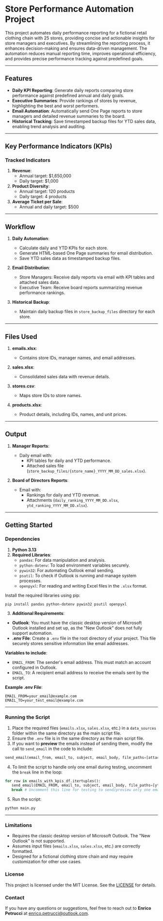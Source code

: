 # Store Performance Automation Project
This project automates daily performance reporting for a fictional retail clothing chain with 25 stores, providing concise and actionable insights for store managers and executives. By streamlining the reporting process, it enhances decision-making and ensures data-driven management. The automation reduces manual reporting time, improves operational efficiency, and provides precise performance tracking against predefined goals.

---

## Features

- **Daily KPI Reporting**: Generate daily reports comparing store performance against predefined annual and daily goals.
- **Executive Summaries**: Provide rankings of stores by revenue, highlighting the best and worst performers.
- **Email Automation**: Automatically send One Page reports to store managers and detailed revenue summaries to the board.
- **Historical Tracking**: Save timestamped backup files for YTD sales data, enabling trend analysis and auditing.

---

## Key Performance Indicators (KPIs)

### Tracked Indicators
1. **Revenue**:
   - Annual target: $1,650,000
   - Daily target: $1,000
2. **Product Diversity**:
   - Annual target: 120 products
   - Daily target: 4 products
3. **Average Ticket per Sale**:
   - Annual and daily target: $500

---

## Workflow

1. **Daily Automation**:
   - Calculate daily and YTD KPIs for each store.
   - Generate HTML-based One Page summaries for email distribution.
   - Save YTD sales data as timestamped backup files.
   
2. **Email Distribution**:
   - Store Managers: Receive daily reports via email with KPI tables and attached sales data.
   - Executive Team: Receive board reports summarizing revenue performance rankings.

3. **Historical Backup**:
   - Maintain daily backup files in `store_backup_files` directory for each store.

---

## Files Used

1. **emails.xlsx**:
   - Contains store IDs, manager names, and email addresses.

2. **sales.xlsx**:
   - Consolidated sales data with revenue details.

3. **stores.csv**:
   - Maps store IDs to store names.

4. **products.xlsx**:
   - Product details, including IDs, names, and unit prices.

---

## Output

1. **Manager Reports**:
   - Daily email with:
     - KPI tables for daily and YTD performance.
     - Attached sales file (`store_backup_files/{store_name}_YYYY_MM_DD_sales.xlsx`).

2. **Board of Directors Reports**:
   - Email with:
     - Rankings for daily and YTD revenue.
     - Attachments (`daily_ranking_YYYY_MM_DD.xlsx`, `ytd_ranking_YYYY_MM_DD.xlsx`).

---

## Getting Started

### Dependencies
1. **Python 3.13**
2. **Required Libraries**:
   - `pandas`: For data manipulation and analysis.
   - `python-dotenv`: To load environment variables securely.
   - `pywin32`: For automating Outlook email sending.
   - `psutil`: To check if Outlook is running and manage system processes.
   - `openpyxl`: For reading and writing Excel files in the `.xlsx` format.

Install the required libraries using pip:
```bash
pip install pandas python-dotenv pywin32 psutil openpyxl
```
3. **Additional Requirements**:
- **Outlook**: You must have the classic desktop version of Microsoft Outlook installed and set up, as the "New Outlook" does not fully support automation.
- **.env File**: Create a `.env` file in the root directory of your project. This file securely stores sensitive information like email addresses.

**Variables to include**:
- `EMAIL_FROM`: The sender's email address. This must match an account configured in Outlook.
- `EMAIL_TO`: A recipient email address to receive the emails sent by the script.

**Example .env File**:
```env
EMAIL_FROM=your_email@example.com
EMAIL_TO=your_test_email@example.com
```

---
### Running the Script
1. Place the required files (`emails.xlsx`, `sales.xlsx`, etc.) in a `data_sources` folder within the same directory as the main script file.
2. Ensure the `.env` file is in the same directory as the main script file.
3. If you want to **preview** the emails instead of sending them, modify the call to `send_email` in the code to include:
```python
send_email(email_from, email_to, subject, email_body, file_paths=[attachments_path], preview=True) 
```
4. To limit the script to handle only one email during testing, uncomment the `break` line in the loop:
```python
for row in emails_with_kpis_df.itertuples():
   send_email(EMAIL_FROM, email_to, subject, email_body, file_paths=[ytd_file_path])
   break # Uncomment this line for testing to send/preview only one email
```
5. Run the script:
```bash
python main.py
```
---
### Limitations
- Requires the classic desktop version of Microsoft Outlook. The "New Outlook" is not supported.
- Assumes input files (`emails.xlsx`, `sales.xlsx`, etc.) are correctly formatted.
- Designed for a fictional clothing store chain and may require customization for other use cases.


### License
This project is licensed under the MIT License. See the [LICENSE](./LICENSE) for details.

### Contact
If you have any questions or suggestions, feel free to reach out to **Enrico Petrucci** at [enrico.petrucci@outlook.com](mailto:enrico.petrucci@outlook.com).